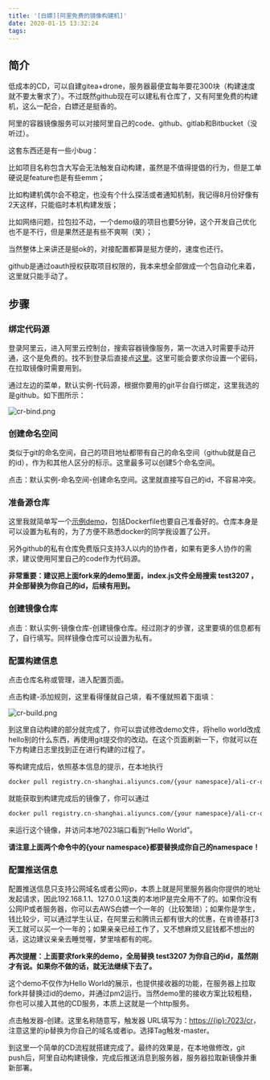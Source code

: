 ```yaml
---
title: '[白嫖][阿里免费的镜像构建机]'
date: 2020-01-15 13:32:24
tags:
---
```

## 简介

低成本的CD，可以自建gitea+drone，服务器最便宜每年要花300块（构建速度就不要太奢求了）。不过既然github现在可以建私有仓库了，又有阿里免费的构建机，这么一配合，白嫖还是挺香的。

阿里的容器镜像服务可以对接阿里自己的code、github、gitlab和Bitbucket（没听过）。

这套东西还是有一些小bug：

比如项目名称包含大写会无法触发自动构建，虽然是不值得提倡的行为，但是工单硬说是feature也是有些emm；

比如构建机偶尔会不稳定，也没有个什么探活或者通知机制，我记得8月份好像有2天这样，只能临时本机构建发版；

比如网络问题，拉包拉不动，一个demo级的项目也要5分钟，这个开发自己优化也不是不行，但是果然还是有些不爽啊（笑）；

当然整体上来讲还是挺ok的，对接配置都算是挺方便的，速度也还行。

github是通过oauth授权获取项目权限的，我本来想全部做成一个包自动化来着，这里就只能手动了。

## 步骤

### 绑定代码源

登录阿里云，进入阿里云控制台，搜索容器镜像服务，第一次进入时需要手动开通，这个是免费的。找不到登录后直接点[这里](https://cr.console.aliyun.com/)。这里可能会要求你设置一个密码，在拉取镜像时需要用到。

通过左边的菜单，默认实例-代码源，根据你要用的git平台自行绑定，这里我选的是github。如下图所示：

![cr-bind.png](/images/cr-bind.png)

### 创建命名空间

类似于git的命名空间，自己的项目地址都带有自己的命名空间（github就是自己的id），作为和其他人区分的标示。这里最多可以创建5个命名空间。

点击：默认实例-命名空间-创建命名空间。这里就直接写自己的id，不容易冲突。

### 准备源仓库

这里我就简单写一个[示例demo](https://github.com/test3207/ali-cr-demo)，包括Dockerfile也要自己准备好的。仓库本身是可以设置为私有的，为了方便不熟悉docker的同学我设置了公开。

另外github的私有仓库免费版只支持3人以内的协作者，如果有更多人协作的需求，建议使用阿里自己的code作为代码源。

**非常重要：建议把上面fork来的demo里面，index.js文件全局搜索 test3207 ，并全部替换为你自己的id，后续有用到。**

### 创建镜像仓库

点击：默认实例-镜像仓库-创建镜像仓库。经过刚才的步骤，这里要填的信息都有了，自行填写。同样镜像仓库可以设置为私有。

### 配置构建信息

点击仓库名称或管理，进入配置页面。

点击构建-添加规则，这里看得懂就自己填，看不懂就照着下面填：

![cr-build.png](/images/cr-build.png)

到这里自动构建的部分就完成了，你可以尝试修改demo文件，将hello world改成hello别的什么东西，再使用git提交你的改动。在这个页面刷新一下，你就可以在下方构建日志里找到正在进行构建的过程了。

等构建完成后，依照基本信息的提示，在本地执行

```bash
docker pull registry.cn-shanghai.aliyuncs.com/{your namespace}/ali-cr-demo:master
```

就能获取到构建完成后的镜像了，你可以通过

```bash
docker pull registry.cn-shanghai.aliyuncs.com/{your namespace}/ali-cr-demo:master && docker run --name ali-cr-demo -p 7023:4396 --restart always -d registry.cn-shanghai.aliyuncs.com/{your namespace}/ali-cr-demo:master
```

来运行这个镜像，并访问本地7023端口看到“Hello World”。

**请注意上面两个命令中的{your namespace}都要替换成你自己的namespace！**

### 配置推送信息

配置推送信息只支持公网域名或者公网ip，本质上就是阿里服务器向你提供的地址发起请求，因此192.168.1.1、127.0.0.1这类的本地IP是完全用不了的。如果你没有公网IP或者服务器，你可以去AWS白嫖一个一年的（比较繁琐）；如果你是学生，钱比较少，可以通过学生认证，在阿里云和腾讯云都有很大的优惠，在肯德基打3天工就可以买一个一年的；如果亲亲已经工作了，又不想麻烦又屁钱都不想出的话，这边建议亲亲去睡觉喔，梦里啥都有的呢。

**再次提醒：上面要求fork来的demo，全局替换 test3207 为你自己的id，虽然刚才有说。如果你不做的话，就无法继续下去了。**

这个demo不仅作为Hello World的展示，也提供接收器的功能，在服务器上拉取fork并替换过id的demo，并通过pm2运行。当然demo里的接收方案比较粗糙，你也可以接入其他的CD服务，本质上这就是一个http服务。

点击触发器-创建。这里名称随意写，触发器 URL填写为：<https://{ip}:7023/cr>，注意这里的ip替换为你自己的域名或者ip。选择Tag触发-master。

到这里一个简单的CD流程就搭建完成了。最终的效果是，在本地做修改，git push后，阿里自动构建镜像，完成后推送消息到服务器，服务器拉取新镜像并重新部署。
